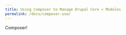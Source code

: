 ```yaml
---
title: Using Composer to Manage Drupal Core + Modules
permalink: /docs/composer-use/
---
```


Composer!
